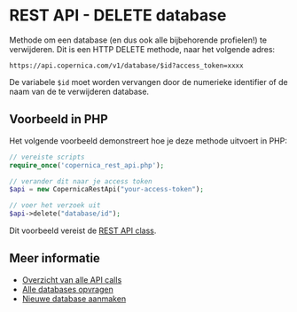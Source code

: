 # REST API - DELETE database

Methode om een database (en dus ook alle bijbehorende profielen!) te verwijderen.
Dit is een HTTP DELETE methode, naar het volgende adres:

`https://api.copernica.com/v1/database/$id?access_token=xxxx`

De variabele `$id` moet worden vervangen door de numerieke identifier of de naam
van de te verwijderen database.

## Voorbeeld in PHP

Het volgende voorbeeld demonstreert hoe je deze methode uitvoert in PHP:

```php
// vereiste scripts
require_once('copernica_rest_api.php');

// verander dit naar je access token
$api = new CopernicaRestApi("your-access-token");

// voer het verzoek uit
$api->delete("database/id");
```

Dit voorbeeld vereist de [REST API class](rest-php).

## Meer informatie

* [Overzicht van alle API calls](rest-api)
* [Alle databases opvragen](rest-get-databases)
* [Nieuwe database aanmaken](rest-post-databases)

